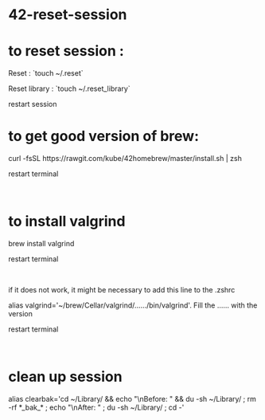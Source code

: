 # 42-reset-session

<h1>to reset session :</h1>
  <p>Reset : `touch ~/.reset`</p>
  <p>Reset library : `touch ~/.reset_library`</p>
  <p>restart session<p>

<h1>to get good version of brew:</h1>
  <p>curl -fsSL https://rawgit.com/kube/42homebrew/master/install.sh | zsh</p>
  <p>restart terminal<p></br>
 
<h1>to install valgrind</h1>
  <p>brew install valgrind</p>
  <p>restart terminal<p></br>
 
  <p>if it does not work, it might be necessary to add this line to the .zshrc</p>
  <p>alias valgrind='~/brew/Cellar/valgrind/....../bin/valgrind'. Fill the ...... with the version</p>
  <p>restart terminal<p></br>

<h1>clean up session</h1>
<p>alias clearbak='cd ~/Library/ && echo "\nBefore: " && du -sh ~/Library/ ; rm -rf *_bak_* ; echo "\nAfter: " ; du -sh ~/Library/ ;  cd -'</p>
